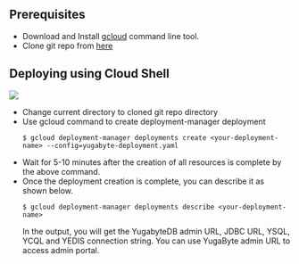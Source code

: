 ## Prerequisites
* Download and Install [gcloud](https://cloud.google.com/sdk/docs/) command line tool.
* Clone git repo from [here](https://github.com/yugabyte/gcp-deployment-manager.git)

## Deploying using Cloud Shell

<a href="https://console.cloud.google.com/cloudshell/editor?cloudshell_git_repo=https%3A%2F%2Fgithub.com%2FYugaByte%2Fgcp-deployment-manager.git" target="_blank">
    <img src="https://gstatic.com/cloudssh/images/open-btn.svg"/>
</a>

* Change current directory to cloned git repo directory
* Use gcloud command to create deployment-manager deployment <br/>
    ```
    $ gcloud deployment-manager deployments create <your-deployment-name> --config=yugabyte-deployment.yaml
    ```
* Wait for 5-10 minutes after the creation of all resources is complete by the above command.
* Once the deployment creation is complete, you can describe it as shown below. <br/>
    ```
    $ gcloud deployment-manager deployments describe <your-deployment-name>
    ```
    In the output, you will get the YugabyteDB admin URL, JDBC URL, YSQL, YCQL and YEDIS connection string. You can use YugaByte admin URL to access admin portal.
